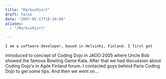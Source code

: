 ```yaml
---
title: "MarkusHjort"
draft: false
date: "2007-05-17T18:34:00"
aliases:
  - "/MarkusHjort"

---
```

    I am a software developer, based in Helsinki, Finland. I first got
introduced to concept of Coding Dojo in JAOO 2005 where Uncle Bob showed
the famous Bowling Game Kata. After that we had discussion about Coding
Dojo's in Agile Finland forum. I contacted guys behind Paris Coding Dojo
to get some tips. And then we went on...
